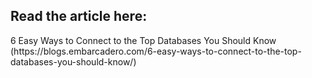 <h2>Read the article here:</h2>
6 Easy Ways to Connect to the Top Databases You Should Know (https://blogs.embarcadero.com/6-easy-ways-to-connect-to-the-top-databases-you-should-know/)
